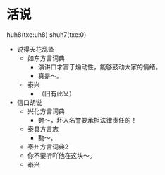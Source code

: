 # 活说
huh8(txe:uh8) shuh7(txe:0)
+ 说得天花乱坠
  * 如东方言词典
    + 演讲口才富于煽动性，能够鼓动大家的情绪。
    - 真是～。
  * 泰兴
    + （旧有此义）
+ 信口胡说
  * 兴化方言词典
    - 覅～，坏人名誉要承担法律责任的！
  * 泰县方言志
    - 覅～。
  * 泰州方言词典2
  - 你不要听吖他在这块～。
  * 泰兴

